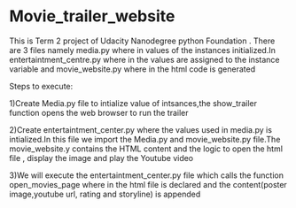 # Movie_trailer_website
This is Term 2 project of Udacity Nanodegree python Foundation . There are 3 files namely media.py where in values of the instances initialized.In entertaintment_centre.py where in the values are assigned to the instance variable and movie_website.py where in the html code is generated 

Steps to execute:       

 1)Create Media.py file to intialize value of intsances,the show_trailer function opens the web browser to run the trailer
 
 2)Create entertaintment_center.py where the values used in media.py is intialized.In this file we import the Media.py and             movie_website.py file.The movie_website.y contains the HTML content and the logic to open the html file , display the image and play the Youtube video
 
3)We will execute the entertaintment_center.py file which calls the function open_movies_page where in the html file is declared and the content(poster image,youtube url, rating and storyline) is appended
